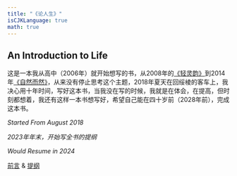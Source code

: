 ```yaml
---
title: "《论人生》"
isCJKLanguage: true
math: true
---
```


## An Introduction to Life

这是一本我从高中（2006年）就开始想写的书，从2008年的[《轻灵韵》](./valueofliving)到2014年[《自然而然》](./naturally)，从来没有停止思考这个主题，2018年夏天在回绥棱的客车上，我决心用十年时间，写好这本书，当我没在写的时候，我就是在体会，在提高，但时刻都想着，我还有这样一本书想写好，希望自己能在四十岁前（2028年前），完成这本书。

_Started From August 2018_

_2023年年末，开始写全书的提纲_

_Would Resume in 2024_

[前言](preface) & [提纲](outline)